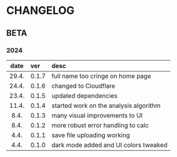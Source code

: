 # CHANGELOG

## BETA

### 2024

| date  | ver   | desc                                   |
| :---: | :---- | :------------------------------------- |
| 29.4. | 0.1.7 | full name too cringe on home page      |
| 24.4. | 0.1.6 | changed to Cloudflare                  |
| 23.4. | 0.1.5 | updated dependencies                   |
| 11.4. | 0.1.4 | started work on the analysis algorithm |
| 8.4.  | 0.1.3 | many visual improvements to UI         |
| 8.4.  | 0.1.2 | more robust error handling to calc     |
| 4.4.  | 0.1.1 | save file uploading working            |
| 4.4.  | 0.1.0 | dark mode added and UI colors tweaked  |
